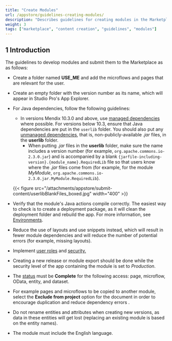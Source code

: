 ```yaml
---
title: "Create Modules"
url: /appstore/guidelines-creating-modules/
description: "Describes guidelines for creating modules in the Marketplace."
weight: 3
tags: ["marketplace", "content creation", "guidelines", "modules"]
---
```


## 1 Introduction

The guidelines to develop modules and submit them to the Marketplace as as follows:

* Create a folder named **USE_ME** and add the microflows and pages that are relevant for the user.

* Create an empty folder with the version number as its name, which will appear in Studio Pro's App Explorer.

* For Java dependencies, follow the following guidelines:

  * In versions Mendix 10.3.0 and above, use [managed dependencies](/refguide/managed-dependencies/) where possible. For versions below 10.3, ensure that Java dependencies are put in the `userlib` folder. You should also put any [unmanaged dependencies](/refguide/managed-dependencies/#unmanaged), that is, non-publicly-available *.jar* files, in the **userlib** folder.
    * When putting  *.jar*  files in the **userlib** folder, make sure the name includes a version number (for example, `org.apache.commons.io-2.3.0.jar`) and is accompanied by a blank `{jarfile-including-version}.{module_name}.RequiredLib` file so that users know where the .*jar* files come from (for example, for the module *MyModule*, `org.apache.commons.io-2.3.0.jar.MyModule.RequiredLib`).

  {{< figure src="/attachments/appstore/submit-content/userlibBlankFiles_boxed.jpg" width="400"  >}}

* Verify that the module's Java actions compile correctly. The easiest way to check is to create a deployment package, as it will clean the deployment folder and rebuild the app. For more information, see [Environments](/developerportal/deploy/environments/).

* Reduce the use of layouts and use snippets instead, which will result in fewer module dependencies and will reduce the number of potential errors (for example, missing layouts).

* Implement [user roles](/refguide/user-roles/) and [security.](/refguide/security/)

* Creating a new release or module export should be done while the security level of the app containing the module is set to *Production*.

* The [status](/refguide/app-security/#app-status) must be **Complete** for the following access: page, microflow, OData, entity, and dataset.

* For example pages and microflows to be copied to another module, select the **Exclude from project** option for the document in order to encourage duplication and reduce dependency errors .

* Do not rename entities and attributes when creating new versions, as data in these entities will get lost (replacing an existing module is based on the entity names).

* The module must include the English language.